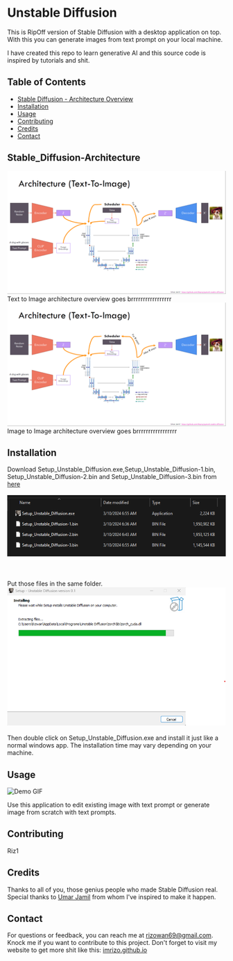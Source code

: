 # Unstable Diffusion

This is RipOff version of Stable Diffusion with a desktop application on top. 
With this you can generate images from text prompt on your local machine. 

I have created this repo to learn generative AI and this source code is inspired by tutorials
and shit. 

## Table of Contents
- [Stable Diffusion - Architecture Overview](#Stable_Diffusion-Architecture)
- [Installation](#installation)
- [Usage](#usage)
- [Contributing](#contributing)
- [Credits](#credits)
- [Contact](#contact)

## Stable_Diffusion-Architecture
![Stable Diffusion](others/architecturet2i.png)
Text to Image architecture overview goes brrrrrrrrrrrrrrrrr
![Stable Diffusion](others/architecturet2i.png)
Image to Image architecture overview goes brrrrrrrrrrrrrrrrr

## Installation

Download Setup_Unstable_Diffusion.exe,Setup_Unstable_Diffusion-1.bin,
Setup_Unstable_Diffusion-2.bin and Setup_Unstable_Diffusion-3.bin from [here](https://iubat-my.sharepoint.com/:f:/g/personal/15303067_iubat_edu/En8i0MJhw6xDkV2Y7eBOA6UBSVdkIJk8GX_LE1ww7NglmA?e=r1o4pD)
<br>
<br>
![InstallationFiles](others/setup1.png)
<br>
<br>
<br>
<br>
Put those files in the same folder.
<br>
![Setup](others/setup2.png)
<br>
<br>
Then double click on Setup_Unstable_Diffusion.exe and install it just like a normal windows app.
The installation time may vary depending on your machine.

## Usage
![Demo GIF](images/demo.gif)

Use this application to edit existing image with text prompt or generate image from scratch
with text prompts.

## Contributing

Riz1

## Credits

Thanks to all of you, those genius people who made Stable Diffusion real.
Special thanks to [Umar Jamil](https://www.youtube.com/@umarjamilai) from whom I've inspired to make it happen.


## Contact

For questions or feedback, you can reach me at [rizowan69@gmail.com](mailto:rizowan69@gmail.com).
Knock me if you want to contribute to this project.
Don't forget to visit my website to get more shit like this: [imrizo.github.io](https://imrizo.github.io/)


